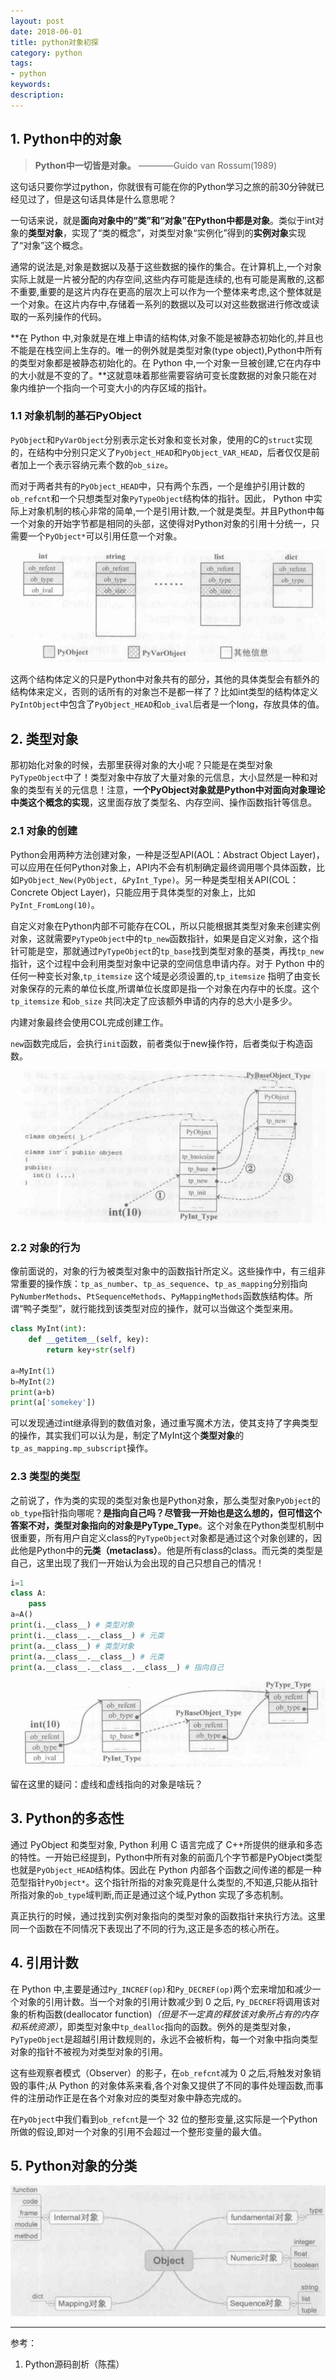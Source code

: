 ```yaml
---
layout: post
date: 2018-06-01
title: python对象初探
category: python
tags: 
- python
keywords:
description:
---
```


## 1. Python中的对象

> **Python中一切皆是对象。**
>                  ————Guido van Rossum(1989)

这句话只要你学过python，你就很有可能在你的Python学习之旅的前30分钟就已经见过了，但是这句话具体是什么意思呢？

一句话来说，就是**面向对象中的“类”和“对象”在Python中都是对象**。类似于int对象的**类型对象**，实现了“类的概念”，对类型对象“实例化”得到的**实例对象**实现了“对象”这个概念。

通常的说法是,对象是数据以及基于这些数据的操作的集合。在计算机上,一个对象实际上就是一片被分配的内存空间,这些内存可能是连续的,也有可能是离散的,这都不重要,重要的是这片内存在更高的层次上可以作为一个整体来考虑,这个整体就是一个对象。在这片内存中,存储着一系列的数据以及可以对这些数据进行修改或读取的一系列操作的代码。

**在 Python 中,对象就是在堆上申请的结构体,对象不能是被静态初始化的,并且也不能是在栈空间上生存的。唯一的例外就是类型对象(type object),Python中所有的类型对象都是被静态初始化的。在 Python 中,一个对象一旦被创建,它在内存中的大小就是不变的了。**这就意味着那些需要容纳可变长度数据的对象只能在对象内维护一个指向一个可变大小的内存区域的指针。

<!-- more -->

### 1.1 对象机制的基石PyObject
`PyObject`和`PyVarObject`分别表示定长对象和变长对象，使用的C的`struct`实现的，在结构中分别只定义了`PyObject_HEAD`和`PyObject_VAR_HEAD`，后者仅仅是前者加上一个表示容纳元素个数的`ob_size`。

而对于两者共有的`PyObject_HEAD`中，只有两个东西，一个是维护引用计数的`ob_refcnt`和一个只想类型对象`PyTypeObject`结构体的指针。因此， Python 中实际上对象机制的核心非常的简单,一个是引用计数,一个就是类型。并且Python中每一个对象的开始字节都是相同的头部，这使得对Python对象的引用十分统一，只需要一个`PyObject*`可以引用任意一个对象。

![不同对象的头部字节一致](/img/PyObject1.png)

这两个结构体定义的只是Python中对象共有的部分，其他的具体类型会有额外的结构体来定义，否则的话所有的对象岂不是都一样了？比如int类型的结构体定义`PyIntObject`中包含了`PyObject_HEAD`和`ob_ival`后者是一个long，存放具体的值。

## 2. 类型对象
那初始化对象的时候，去那里获得对象的大小呢？只能是在类型对象`PyTypeObject`中了！类型对象中存放了大量对象的元信息，大小显然是一种和对象的类型有关的元信息！注意，**一个PyObject对象就是Python中对面向对象理论中类这个概念的实现**，这里面存放了类型名、内存空间、操作函数指针等信息。

### 2.1 对象的创建
Python会用两种方法创建对象，一种是泛型API(AOL：Abstract Object Layer)，可以应用在任何Python对象上，API内不会有机制确定最终调用哪个具体函数，比如`PyObject_New(PyObject, &PyInt_Type)`。另一种是类型相关API(COL：Concrete Object Layer)，只能应用于具体类型的对象上，比如`PyInt_FromLong(10)`。

自定义对象在Python内部不可能存在COL，所以只能根据其类型对象来创建实例对象，这就需要`PyTypeObject`中的`tp_new`函数指针，如果是自定义对象，这个指针可能是空，那就通过`PyTypeObject`的`tp_base`找到类型对象的基类，再找`tp_new`指针，这个过程中会利用类型对象中记录的空间信息申请内存。对于 Python 中的任何一种变长对象,`tp_itemsize` 这个域是必须设置的,`tp_itemsize` 指明了由变长对象保存的元素的单位长度,所谓单位长度即是指一个对象在内存中的长度。这个 `tp_itemsize` 和`ob_size` 共同决定了应该额外申请的内存的总大小是多少。

内建对象最终会使用COL完成创建工作。

`new`函数完成后，会执行`init`函数，前者类似于new操作符，后者类似于构造函数。

![通过类型对象创建实例对象](/img/PyObject2.png)

### 2.2 对象的行为
像前面说的，对象的行为被类型对象中的函数指针所定义。这些操作中，有三组非常重要的操作族：`tp_as_number`、`tp_as_sequence`、`tp_as_mapping`分别指向`PyNumberMethods`、`PtSequenceMethods`、`PyMappingMethods`函数族结构体。所谓“鸭子类型”，就行能找到该类型对应的操作，就可以当做这个类型来用。
```python
class MyInt(int):
    def __getitem__(self, key):
        return key+str(self)

a=MyInt(1)
b=MyInt(2)
print(a+b)
print(a['somekey'])
```

可以发现通过int继承得到的数值对象，通过重写魔术方法，使其支持了字典类型的操作，其实我们可以认为是，制定了MyInt这个**类型对象**的`tp_as_mapping.mp_subscript`操作。

### 2.3 类型的类型
之前说了，作为类的实现的类型对象也是Python对象，那么类型对象`PyObject`的`ob_type`指针指向哪呢？**是指向自己吗？**尽管我一开始也是这么想的，但可惜这个答案不对，类型对象指向的对象是**PyType_Type**。这个对象在Python类型机制中很重要，所有用户自定义class的`PyTypeObject`对象都是通过这个对象创建的，因此他是Python中的**元类（metaclass）**。他是所有class的class。而元类的类型是自己，这里出现了我们一开始认为会出现的自己只想自己的情况！
```python
i=1
class A:
    pass
a=A()
print(i.__class__) # 类型对象
print(i.__class__.__class__) # 元类
print(a.__class__) # 类型对象
print(a.__class__.__class__) # 元类
print(a.__class__.__class__.__class__) # 指向自己
```

![整数对象及其类型之间的关系](/img/PyObject3.png)

留在这里的疑问：虚线和虚线指向的对象是啥玩？

## 3. Python的多态性
通过 PyObject 和类型对象, Python 利用 C 语言完成了 C++所提供的继承和多态的特性。一开始已经提到，Python中所有对象的前面几个字节都是PyObject类型也就是`PyObject_HEAD`结构体。因此在 Python 内部各个函数之间传递的都是一种范型指针`PyObject*`。这个指针所指的对象究竟是什么类型的,不知道,只能从指针所指对象的`ob_type`域判断,而正是通过这个域,Python 实现了多态机制。

真正执行的时候，通过找到实例对象指向的类型对象的函数指针来执行方法。这里同一个函数在不同情况下表现出了不同的行为,这正是多态的核心所在。

## 4. 引用计数
在 Python 中,主要是通过`Py_INCREF(op)`和`Py_DECREF(op)`两个宏来增加和减少一个对象的引用计数。当一个对象的引用计数减少到 0 之后, `Py_DECREF`将调用该对象的析构函数(deallocator function)*（但是不一定真的释放该对象所占有的内存和系统资源）*，即类型对象中`tp_dealloc`指向的函数。例外的是类型对象，`PyTypeObject`是超越引用计数规则的，永远不会被析构，每一个对象中指向类型对象的指针不被视为对类型对象的引用。

这有些观察者模式（Observer）的影子，在`ob_refcnt`减为 0 之后,将触发对象销毁的事件;从 Python 的对象体系来看,各个对象又提供了不同的事件处理函数,而事件的注册动作正是在各个对象对应的类型对象中静态完成的。

在`PyObject`中我们看到`ob_refcnt`是一个 32 位的整形变量,这实际是一个Python所做的假设,即对一个对象的引用不会超过一个整形变量的最大值。


## 5. Python对象的分类
![只是一种分类视角](/img/PyObject4.png)

* * *
参考：
1. Python源码剖析（陈孺）
